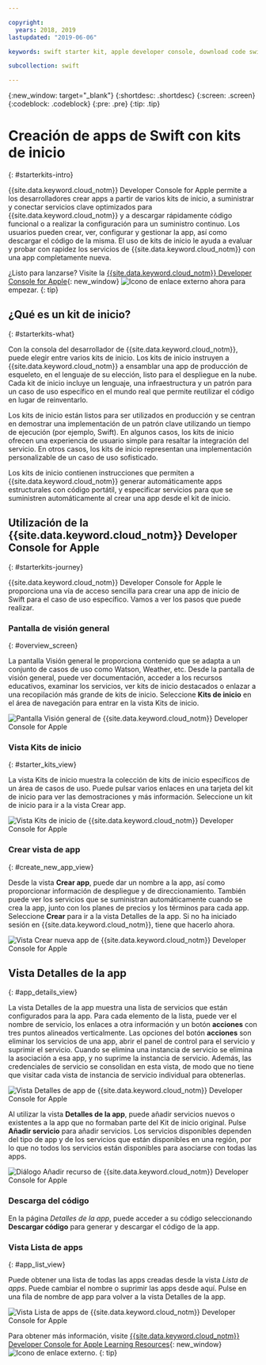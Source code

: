 ```yaml
---

copyright:
  years: 2018, 2019
lastupdated: "2019-06-06"

keywords: swift starter kit, apple developer console, download code swift, app details swift, create swift app

subcollection: swift

---
```


{:new_window: target="_blank"}
{:shortdesc: .shortdesc}
{:screen: .screen}
{:codeblock: .codeblock}
{:pre: .pre}
{:tip: .tip}

# Creación de apps de Swift con kits de inicio
{: #starterkits-intro}

{{site.data.keyword.cloud_notm}} Developer Console for Apple permite a los desarrolladores crear apps a partir de varios kits de inicio, a suministrar y conectar servicios clave optimizados para {{site.data.keyword.cloud_notm}} y a descargar rápidamente código funcional o a realizar la configuración para un suministro continuo. Los usuarios pueden crear, ver, configurar y gestionar la app, así como descargar el código de la misma. El uso de kits de inicio le ayuda a evaluar y probar con rapidez los servicios de {{site.data.keyword.cloud_notm}} con una app completamente nueva.

¿Listo para lanzarse? Visite la [{{site.data.keyword.cloud_notm}} Developer Console for Apple](https://{DomainName}/developer/appledevelopment/starter-kits){: new_window} ![Icono de enlace externo](../../icons/launch-glyph.svg "Icono de enlace externo") ahora para empezar.
{: tip}

## ¿Qué es un kit de inicio?
{: #starterkits-what}

Con la consola del desarrollador de {{site.data.keyword.cloud_notm}}, puede elegir entre varios kits de inicio. Los kits de inicio instruyen a {{site.data.keyword.cloud_notm}} a ensamblar una app de producción de esqueleto, en el lenguaje de su elección, listo para el despliegue en la nube. Cada kit de inicio incluye un lenguaje, una infraestructura y un patrón para un caso de uso específico en el mundo real que permite reutilizar el código en lugar de reinventarlo.

Los kits de inicio están listos para ser utilizados en producción y se centran en demostrar una implementación de un patrón clave utilizando un tiempo de ejecución (por ejemplo, Swift). En algunos casos, los kits de inicio ofrecen una experiencia de usuario simple para resaltar la integración del servicio. En otros casos, los kits de inicio representan una implementación personalizable de un caso de uso sofisticado.

Los kits de inicio contienen instrucciones que permiten a {{site.data.keyword.cloud_notm}} generar automáticamente apps estructurales con código portátil, y especificar servicios para que se suministren automáticamente al crear una app desde el kit de inicio.

## Utilización de la {{site.data.keyword.cloud_notm}} Developer Console for Apple
{: #starterkits-journey}

{{site.data.keyword.cloud_notm}} Developer Console for Apple le proporciona una vía de acceso sencilla para crear una app de inicio de Swift para el caso de uso específico. Vamos a ver los pasos que puede realizar.

### Pantalla de visión general
{: #overview_screen}

La pantalla Visión general le proporciona contenido que se adapta a un conjunto de casos de uso como Watson, Weather, etc. Desde la pantalla de visión general, puede ver documentación, acceder a los recursos educativos, examinar los servicios, ver kits de inicio destacados o enlazar a una recopilación más grande de kits de inicio. Seleccione **Kits de inicio** en el área de navegación para entrar en la vista Kits de inicio.

![Pantalla Visión general de {{site.data.keyword.cloud_notm}} Developer Console for Apple](images/overview_screen.png "Pantalla Visión general")

### Vista Kits de inicio
{: #starter_kits_view}

La vista Kits de inicio muestra la colección de kits de inicio específicos de un área de casos de uso. Puede pulsar varios enlaces en una tarjeta del kit de inicio para ver las demostraciones y más información. Seleccione un kit de inicio para ir a la vista Crear app.

![Vista Kits de inicio de {{site.data.keyword.cloud_notm}} Developer Console for Apple](images/starter_kits_screen.png "Vista Kits de inicio")

### Crear vista de app
{: #create_new_app_view}

Desde la vista **Crear app**, puede dar un nombre a la app, así como proporcionar información de despliegue y de direccionamiento. También puede ver los servicios que se suministran automáticamente cuando se crea la app, junto con los planes de precios y los términos para cada app. Seleccione **Crear** para ir a la vista Detalles de la app. Si no ha iniciado sesión en {{site.data.keyword.cloud_notm}}, tiene que hacerlo ahora.

![Vista Crear nueva app de {{site.data.keyword.cloud_notm}} Developer Console for Apple](images/create_new_project_screen.png "Vista Crear nueva app")

## Vista Detalles de la app
{: #app_details_view}

La vista Detalles de la app muestra una lista de servicios que están configurados para la app. Para cada elemento de la lista, puede ver el nombre de servicio, los enlaces a otra información y un botón **acciones** con tres puntos alineados verticalmente. Las opciones del botón **acciones** son eliminar los servicios de una app, abrir el panel de control para el servicio y suprimir el servicio. Cuando se elimina una instancia de servicio se elimina la asociación a esa app, y no suprime la instancia de servicio. Además, las credenciales de servicio se consolidan en esta vista, de modo que no tiene que visitar cada vista de instancia de servicio individual para obtenerlas.

![Vista Detalles de app de {{site.data.keyword.cloud_notm}} Developer Console for Apple](images/project_details_screen.png "Vista Detalles de app")

Al utilizar la vista **Detalles de la app**, puede añadir servicios nuevos o existentes a la app que no formaban parte del Kit de inicio original. Pulse **Añadir servicio** para añadir servicios. Los servicios disponibles dependen del tipo de app y de los servicios que están disponibles en una región, por lo que no todos los servicios están disponibles para asociarse con todas las apps.

![Diálogo Añadir recurso de {{site.data.keyword.cloud_notm}} Developer Console for Apple](images/add_resource_screen.png "Diálogo Añadir recurso")

### Descarga del código

En la página _Detalles de la app_, puede acceder a su código seleccionando **Descargar código** para generar y descargar el código de la app.

### Vista Lista de apps
{: #app_list_view}

Puede obtener una lista de todas las apps creadas desde la vista _Lista de apps_. Puede cambiar el nombre o suprimir las apps desde aquí. Pulse en una fila de nombre de app para volver a la vista Detalles de la app.

![Vista Lista de apps de {{site.data.keyword.cloud_notm}} Developer Console for Apple](images/project_list_screen.png "Vista Lista de apps")

Para obtener más información, visite [{{site.data.keyword.cloud_notm}} Developer Console for Apple Learning Resources](https://{DomainName}/developer/appledevelopment/learning-resources){: new_window} ![Icono de enlace externo](../../icons/launch-glyph.svg "Icono de enlace externo").
{: tip}
